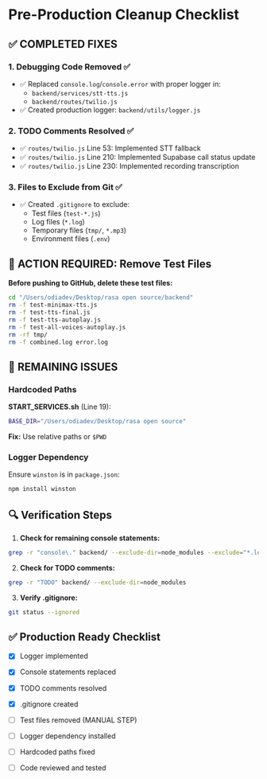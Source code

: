 # Pre-Production Cleanup Checklist

## ✅ COMPLETED FIXES

### 1. Debugging Code Removed ✅
- ✅ Replaced `console.log`/`console.error` with proper logger in:
  - `backend/services/stt-tts.js`
  - `backend/routes/twilio.js`
- ✅ Created production logger: `backend/utils/logger.js`

### 2. TODO Comments Resolved ✅
- ✅ `routes/twilio.js` Line 53: Implemented STT fallback
- ✅ `routes/twilio.js` Line 210: Implemented Supabase call status update
- ✅ `routes/twilio.js` Line 230: Implemented recording transcription

### 3. Files to Exclude from Git ✅
- ✅ Created `.gitignore` to exclude:
  - Test files (`test-*.js`)
  - Log files (`*.log`)
  - Temporary files (`tmp/`, `*.mp3`)
  - Environment files (`.env`)

## 🚨 ACTION REQUIRED: Remove Test Files

**Before pushing to GitHub, delete these test files:**

```bash
cd "/Users/odiadev/Desktop/rasa open source/backend"
rm -f test-minimax-tts.js
rm -f test-tts-final.js
rm -f test-tts-autoplay.js
rm -f test-all-voices-autoplay.js
rm -rf tmp/
rm -f combined.log error.log
```

## 📝 REMAINING ISSUES

### Hardcoded Paths
**START_SERVICES.sh** (Line 19):
```bash
BASE_DIR="/Users/odiadev/Desktop/rasa open source"
```
**Fix:** Use relative paths or `$PWD`

### Logger Dependency
Ensure `winston` is in `package.json`:
```bash
npm install winston
```

## 🔍 Verification Steps

1. **Check for remaining console statements:**
```bash
grep -r "console\." backend/ --exclude-dir=node_modules --exclude="*.log"
```

2. **Check for TODO comments:**
```bash
grep -r "TODO" backend/ --exclude-dir=node_modules
```

3. **Verify .gitignore:**
```bash
git status --ignored
```

## ✅ Production Ready Checklist

- [x] Logger implemented
- [x] Console statements replaced
- [x] TODO comments resolved
- [x] .gitignore created
- [ ] Test files removed (MANUAL STEP)
- [ ] Logger dependency installed
- [ ] Hardcoded paths fixed
- [ ] Code reviewed and tested

